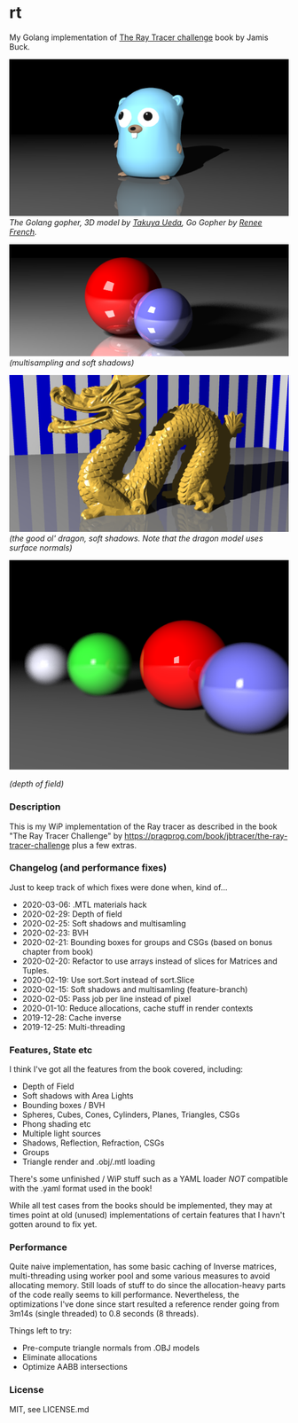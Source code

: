 # rt
My Golang implementation of [The Ray Tracer challenge](https://pragprog.com/book/jbtracer/the-ray-tracer-challenge) book by Jamis Buck.

![image](renders/gopher.png)
_The Golang gopher, 3D model by [Takuya Ueda](https://twitter.com/tenntenn), Go Gopher by [Renee French](http://reneefrench.blogspot.com/)._

![image](renders/reference-highres-multisample-4x4-2depth-floor-refl.png)
_(multisampling and soft shadows)_

![image](renders/dragon1080.png)
_(the good ol' dragon, soft shadows. Note that the dragon model uses surface normals)_

![image](renders/dof-smaller-aperture-128.png)

_(depth of field)_

### Description
This is my WiP implementation of the Ray tracer as described in the book "The Ray Tracer Challenge" by https://pragprog.com/book/jbtracer/the-ray-tracer-challenge plus a few extras.

### Changelog (and performance fixes)
Just to keep track of which fixes were done when, kind of...

- 2020-03-06: .MTL materials hack
- 2020-02-29: Depth of field
- 2020-02-25: Soft shadows and multisamling
- 2020-02-23: BVH
- 2020-02-21: Bounding boxes for groups and CSGs (based on bonus chapter from book)
- 2020-02-20: Refactor to use arrays instead of slices for Matrices and Tuples.
- 2020-02-19: Use sort.Sort instead of sort.Slice
- 2020-02-15: Soft shadows and multisamling (feature-branch)
- 2020-02-05: Pass job per line instead of pixel
- 2020-01-10: Reduce allocations, cache stuff in render contexts
- 2019-12-28: Cache inverse
- 2019-12-25: Multi-threading

### Features, State etc
I think I've got all the features from the book covered, including:

- Depth of Field
- Soft shadows with Area Lights
- Bounding boxes / BVH
- Spheres, Cubes, Cones, Cylinders, Planes, Triangles, CSGs
- Phong shading etc
- Multiple light sources
- Shadows, Reflection, Refraction, CSGs
- Groups
- Triangle render and .obj/.mtl loading 

There's some unfinished / WiP stuff such as a YAML loader _NOT_ compatible with the .yaml format used in the book!

While all test cases from the books should be implemented, they may at times point at old (unused) implementations of certain features that I havn't gotten around to fix yet.

### Performance
Quite naive implementation, has some basic caching of Inverse matrices, multi-threading using worker pool and some various measures to avoid allocating memory. Still loads of stuff to do since the allocation-heavy parts of the code really seems to kill performance. Nevertheless, the optimizations I've done since start resulted a reference render going from 3m14s (single threaded) to 0.8 seconds (8 threads).

Things left to try:
- Pre-compute triangle normals from .OBJ models
- Eliminate allocations
- Optimize AABB intersections

### License 
MIT, see LICENSE.md
